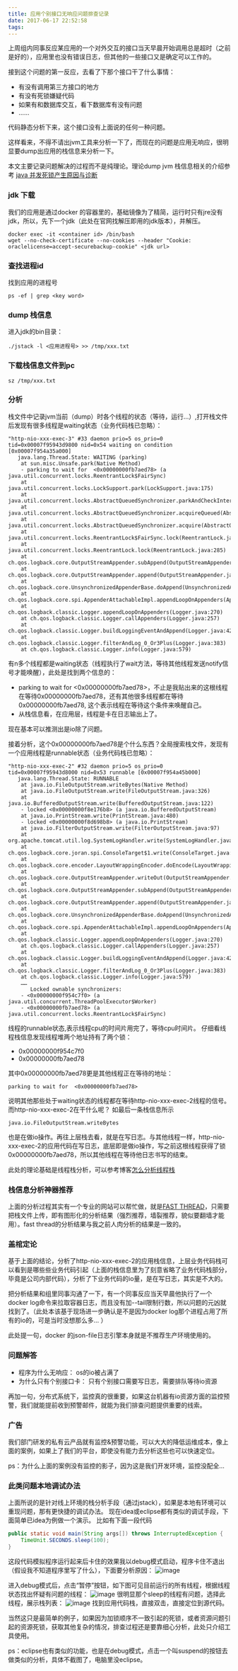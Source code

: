```yaml
---
title: 应用个别接口无响应问题排查记录
date: 2017-06-17 22:52:58
tags:
---
```



上周组内同事反应某应用的一个对外交互的接口当天早晨开始调用总是超时（之前是好的），应用里也没有错误日志，但其他的一些接口又是确定可以工作的。

接到这个问题的第一反应，去看了下那个接口干了什么事情：

- 有没有调用第三方接口的地方
- 有没有死锁嫌疑代码
- 如果有和数据库交互，看下数据库有没有问题
- ……

代码静态分析下来，这个接口没有上面说的任何一种问题。

这样看来，不得不请出jvm工具来分析一下了，而现在的问题是应用无响应，很明显要dump出应用的栈信息来分析一下。

本文主要记录问题解决的过程而不是纯理论。理论dump jvm 栈信息相关的介绍参考 [java 并发死锁产生原因与诊断](http://hongkaiwen.github.io/2017/05/26/java-%E5%B9%B6%E5%8F%91%E6%AD%BB%E9%94%81%E4%BA%A7%E7%94%9F%E5%8E%9F%E5%9B%A0%E4%B8%8E%E8%AF%8A%E6%96%AD/)

### jdk 下载

我们的应用是通过docker 的容器里的，基础镜像为了精简，运行时只有jre没有jdk，所以，先下一个jdk（此处在官网找解压即用的jdk版本），并解压。

```shell
docker exec -it <container id> /bin/bash
wget --no-check-certificate --no-cookies --header "Cookie: oraclelicense=accept-securebackup-cookie" <jdk url>
```

### 查找进程id
找到应用的进程号
```shell
ps -ef | grep <key word>
```


### dump 栈信息
进入jdk的bin目录：
```shell
./jstack -l <应用进程号> >> /tmp/xxx.txt
```

### 下载栈信息文件到pc

```shell
sz /tmp/xxx.txt
```

### 分析

栈文件中记录jvm当前（dump）时各个线程的状态（等待，运行...）,打开栈文件后发现有很多线程是waiting状态（业务代码栈已忽略）：
```log
"http-nio-xxx-exec-3" #33 daemon prio=5 os_prio=0 tid=0x00007f95943d9800 nid=0x54 waiting on condition [0x00007f954a35a000]
   java.lang.Thread.State: WAITING (parking)
	at sun.misc.Unsafe.park(Native Method)
	- parking to wait for  <0x00000000fb7aed78> (a java.util.concurrent.locks.ReentrantLock$FairSync)
	at java.util.concurrent.locks.LockSupport.park(LockSupport.java:175)
	at java.util.concurrent.locks.AbstractQueuedSynchronizer.parkAndCheckInterrupt(AbstractQueuedSynchronizer.java:836)
	at java.util.concurrent.locks.AbstractQueuedSynchronizer.acquireQueued(AbstractQueuedSynchronizer.java:870)
	at java.util.concurrent.locks.AbstractQueuedSynchronizer.acquire(AbstractQueuedSynchronizer.java:1199)
	at java.util.concurrent.locks.ReentrantLock$FairSync.lock(ReentrantLock.java:224)
	at java.util.concurrent.locks.ReentrantLock.lock(ReentrantLock.java:285)
	at ch.qos.logback.core.OutputStreamAppender.subAppend(OutputStreamAppender.java:210)
	at ch.qos.logback.core.OutputStreamAppender.append(OutputStreamAppender.java:100)
	at ch.qos.logback.core.UnsynchronizedAppenderBase.doAppend(UnsynchronizedAppenderBase.java:84)
	at ch.qos.logback.core.spi.AppenderAttachableImpl.appendLoopOnAppenders(AppenderAttachableImpl.java:48)
	at ch.qos.logback.classic.Logger.appendLoopOnAppenders(Logger.java:270)
	at ch.qos.logback.classic.Logger.callAppenders(Logger.java:257)
	at ch.qos.logback.classic.Logger.buildLoggingEventAndAppend(Logger.java:421)
	at ch.qos.logback.classic.Logger.filterAndLog_0_Or3Plus(Logger.java:383)
	at ch.qos.logback.classic.Logger.info(Logger.java:579)
```

有n多个线程都是waiting状态（线程执行了wait方法，等待其他线程发送notify信号才能唤醒），此处是找到两个信息的：

- parking to wait for  <0x00000000fb7aed78>，不止是我贴出来的这根线程在等待0x00000000fb7aed78，还有其他很多线程都在等待0x00000000fb7aed78, 这个表示线程在等待这个条件来唤醒自己。
- 从栈信息看，在应用层，线程是卡在日志输出上了。

现在基本可以推测出是io除了问题。

接着分析，这个0x00000000fb7aed78是个什么东西？全局搜索栈文件，发现有一个应用线程是runnable状态（业务代码栈已忽略）：
```log
"http-nio-xxx-exec-2" #32 daemon prio=5 os_prio=0 tid=0x00007f95943d8000 nid=0x53 runnable [0x00007f954a45b000]
   java.lang.Thread.State: RUNNABLE
	at java.io.FileOutputStream.writeBytes(Native Method)
	at java.io.FileOutputStream.write(FileOutputStream.java:326)
	at java.io.BufferedOutputStream.write(BufferedOutputStream.java:122)
	- locked <0x00000000f8e176b8> (a java.io.BufferedOutputStream)
	at java.io.PrintStream.write(PrintStream.java:480)
	- locked <0x00000000f8d698b8> (a java.io.PrintStream)
	at java.io.FilterOutputStream.write(FilterOutputStream.java:97)
	at org.apache.tomcat.util.log.SystemLogHandler.write(SystemLogHandler.java:172)
	at ch.qos.logback.core.joran.spi.ConsoleTarget$1.write(ConsoleTarget.java:37)
	at ch.qos.logback.core.encoder.LayoutWrappingEncoder.doEncode(LayoutWrappingEncoder.java:131)
	at ch.qos.logback.core.OutputStreamAppender.writeOut(OutputStreamAppender.java:187)
	at ch.qos.logback.core.OutputStreamAppender.subAppend(OutputStreamAppender.java:212)
	at ch.qos.logback.core.OutputStreamAppender.append(OutputStreamAppender.java:100)
	at ch.qos.logback.core.UnsynchronizedAppenderBase.doAppend(UnsynchronizedAppenderBase.java:84)
	at ch.qos.logback.core.spi.AppenderAttachableImpl.appendLoopOnAppenders(AppenderAttachableImpl.java:48)
	at ch.qos.logback.classic.Logger.appendLoopOnAppenders(Logger.java:270)
	at ch.qos.logback.classic.Logger.callAppenders(Logger.java:257)
	at ch.qos.logback.classic.Logger.buildLoggingEventAndAppend(Logger.java:421)
	at ch.qos.logback.classic.Logger.filterAndLog_0_Or3Plus(Logger.java:383)
	at ch.qos.logback.classic.Logger.info(Logger.java:579)
	……
	   Locked ownable synchronizers:
	- <0x00000000f954c7f0> (a java.util.concurrent.ThreadPoolExecutor$Worker)
	- <0x00000000fb7aed78> (a java.util.concurrent.locks.ReentrantLock$FairSync)
```

线程的runnable状态,表示线程cpu的时间片用完了，等待cpu时间片。
仔细看线程栈信息发现线程堆两个地址持有了两个锁：
- 0x00000000f954c7f0
- 0x00000000fb7aed78

其中0x00000000fb7aed78更是其他线程正在等待的地址：
```log
parking to wait for  <0x00000000fb7aed78>
```
说明其他那些处于waiting状态的线程都在等待http-nio-xxx-exec-2线程的信号。而http-nio-xxx-exec-2在干什么呢？
如最后一条栈信息所示
```log
java.io.FileOutputStream.writeBytes
```
也是在做io操作。再往上层栈去看，就是在写日志。与其他线程一样，http-nio-xxx-exec-2的应用代码在写日志，底层即是做io操作，写之前这根线程获得了锁0x00000000fb7aed78，所以其他线程在等待他日志书写的结束。

此处的理论基础是线程栈分析，可以参考博客[怎么分析线程栈](http://blog.csdn.net/fred_lzy/article/details/53064673)

### 栈信息分析神器推荐

上面的分析过程其实有一个专业的网站可以帮忙做，就是[FAST THREAD](http://fastthread.io/)，只需要把栈文件上传，即有图形化的分析结果（强烈推荐，墙裂推荐，貌似要翻墙才能用）。fast thread的分析结果与我之前人肉分析的结果是一致的。

### 盖棺定论

基于上面的结论，分析了http-nio-xxx-exec-2的应用栈信息，上层业务代码栈可以看到是哪些些业务代码引起（上面的栈信息里为了刻意省略了业务代码栈部分，毕竟是公司内部代码），分析了下业务代码的io量，是在写日志，其实是不大的。

把分析结果和组里同事沟通了一下，有一个同事反应当天早晨他执行了一个docker log命令来拉取容器日志，而且没有加--tail限制行数，所以问题的元凶就找到了。（此处本该基于现场进一步确认是不是因为docker log那个进程占用了所有的io的，可是当时没想那么多... ）

此处提一句，docker 的json-file日志引擎本身就是不推荐生产环境使用的。

### 问题解答

- 程序为什么无响应： os的io被占满了
- 为什么只有个别接口卡： 只有个别接口需要写日志，需要排队等待io资源


再加一句，分布式系统下，监控真的很重要，如果这台机器有io资源方面的监控预警，我们就能提前收到预警邮件，就能为我们排查问题提供重要的线索。


### 广告

我们部门研发的私有云产品就有监控&预警功能，可以大大的降低运维成本，像上面的案例，如果上了我们的平台，即使没有能力去分析这些也可以快速定位。

ps：为什么上面的案例没有监控的影子，因为这是我们开发环境，监控没配全...


### 此类问题本地调试办法

上面所说的是针对线上环境的栈分析手段（通过jstack），如果是本地有环境可以重现问题，那有更快捷的调试办法。
现在idea或eclipse都有类似的调试手段，下面简单已idea为例做一个演示。
比如有下面一段代码
```java
public static void main(String args[]) throws InterruptedException {
    TimeUnit.SECONDS.sleep(100);
}
```
这段代码模拟程序运行起来后卡住的效果我以debug模式启动，程序卡住不退出（假设我不知道程序里写了什么），下面要分析原因：
![image](https://raw.githubusercontent.com/HongkaiWen/images/master/blog/%E5%BA%94%E7%94%A8%E4%B8%AA%E5%88%AB%E6%8E%A5%E5%8F%A3%E6%97%A0%E5%93%8D%E5%BA%94%E9%97%AE%E9%A2%98%E6%8E%92%E6%9F%A5%E8%AE%B0%E5%BD%95/debug.png)

进入debug模式后，点击“暂停”按钮，如下图可见目前运行的所有线程，根据线程状态找出怀疑有问题的线程：
![image](https://raw.githubusercontent.com/HongkaiWen/images/master/blog/%E5%BA%94%E7%94%A8%E4%B8%AA%E5%88%AB%E6%8E%A5%E5%8F%A3%E6%97%A0%E5%93%8D%E5%BA%94%E9%97%AE%E9%A2%98%E6%8E%92%E6%9F%A5%E8%AE%B0%E5%BD%95/detail.png)
很明显那个sleep的线程有问题，选择此线程，展示栈列表：
![image](https://raw.githubusercontent.com/HongkaiWen/images/master/blog/%E5%BA%94%E7%94%A8%E4%B8%AA%E5%88%AB%E6%8E%A5%E5%8F%A3%E6%97%A0%E5%93%8D%E5%BA%94%E9%97%AE%E9%A2%98%E6%8E%92%E6%9F%A5%E8%AE%B0%E5%BD%95/target.png)
找到应用代码栈，直接双击，直接定位到源代码。

当然这只是最简单的例子，如果因为加锁顺序不一致引起的死锁，或者资源问题引起的资源死锁，获取其他复杂的情况，排查过程还是要靠细心分析，此处只介绍工具使用。

ps：eclipse也有类似的功能，也是在debug模式，点击一个叫suspend的按钮去做类似的分析，具体不截图了，电脑里没eclipse。







